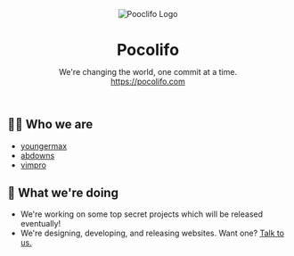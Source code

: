 <header align="center">
  <img src="https://avatars.githubusercontent.com/u/91567220?s=200" alt="Pooclifo Logo">

  <div>
    <h1 style="margin-bottom: 0">Pocolifo</h1>
    <p>We're changing the world, one commit at a time.<br /><a href="https://pocolifo.com">https://pocolifo.com</a></p>
  </div>
</header>

<section>
  <div>
    <h1>🧑‍💻 Who we are</h1>
    <ul>
      <li><a href="https://github.com/youngermax">youngermax</a></li>
      <li><a href="https://github.com/abdowns">abdowns</a></li>
      <li><a href="https://github.com/vimpro">vimpro</a></li>
    </ul>
  </div>

  <div>
    <h1>👷 What we're doing</h1>
    <ul>
      <li>We're working on some top secret projects which will be released eventually!</li>
      <li>We're designing, developing, and releasing websites. Want one? <a href="https://pocolifo.com/contact-us">Talk to us.</a></li>
    </ul>
  </div>
</section>

